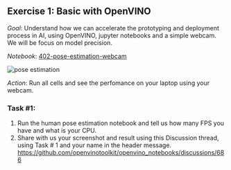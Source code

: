 ## Exercise 1: Basic with OpenVINO

_Goal_: Understand how we can accelerate the prototyping and deployment process in AI, using OpenVINO, jupyter notebooks and a simple webcam. We will be focus on model precision.

_Notebook_: [402-pose-estimation-webcam](https://github.com/openvinotoolkit/openvino_notebooks/tree/main/notebooks/402-pose-estimation-webcam)

![pose estimation](https://user-images.githubusercontent.com/4547501/138267961-41d754e7-59db-49f6-b700-63c3a636fad7.gif)

_Action_: Run all cells and see the perfomance on your laptop using your webcam.

### Task #1: 

1. Run the human pose estimation notebook and tell us how many FPS you have and what is your CPU.
2. Share with us your screenshot and result using this Discussion thread, using Task # 1 and your name in the header message.
https://github.com/openvinotoolkit/openvino_notebooks/discussions/686
